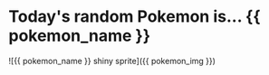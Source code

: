 # Today's random Pokemon is... {{ pokemon_name }}

![{{ pokemon_name }} shiny sprite]({{ pokemon_img }})